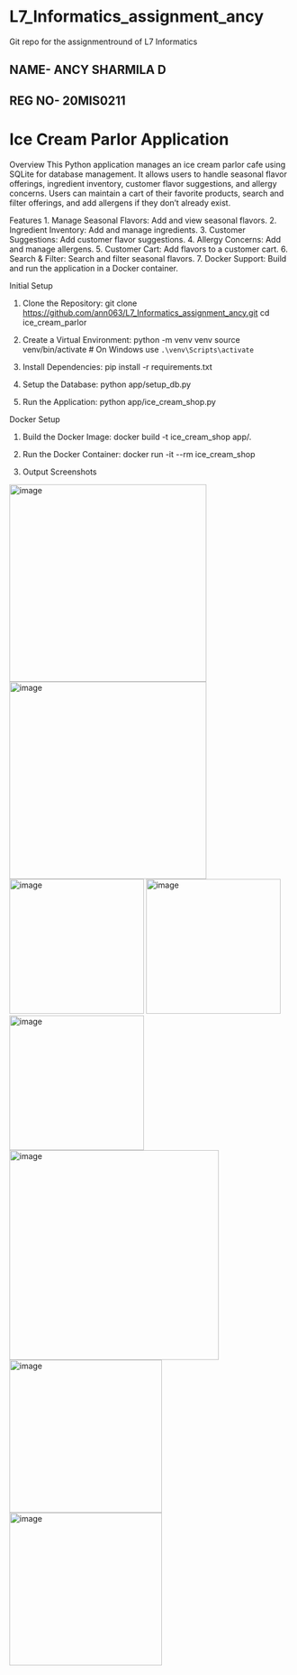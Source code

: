 # L7_Informatics_assignment_ancy
Git repo for the assignmentround of L7 Informatics

## NAME- ANCY SHARMILA D
## REG NO- 20MIS0211

# Ice Cream Parlor Application


Overview
This Python application manages an ice cream parlor cafe using SQLite for database management. It allows users to handle seasonal flavor offerings, ingredient inventory, customer flavor suggestions, and allergy concerns. Users can maintain a cart of their favorite products, search and filter offerings, and add allergens if they don’t already exist.

Features
	1.	Manage Seasonal Flavors: Add and view seasonal flavors.
	2.	Ingredient Inventory: Add and manage ingredients.
	3.	Customer Suggestions: Add customer flavor suggestions.
	4.	Allergy Concerns: Add and manage allergens.
	5.	Customer Cart: Add flavors to a customer cart.
	6.	Search & Filter: Search and filter seasonal flavors.
	7.	Docker Support: Build and run the application in a Docker container.

Initial Setup
1.	Clone the Repository:
git clone <https://github.com/ann063/L7_Informatics_assignment_ancy.git>
cd ice_cream_parlor

2.	Create a Virtual Environment:
python -m venv venv
source venv/bin/activate  # On Windows use `.\venv\Scripts\activate`

3.	Install Dependencies:
pip install -r requirements.txt

4.	Setup the Database:
python app/setup_db.py

5.	Run the Application:
python app/ice_cream_shop.py

Docker Setup
1.	Build the Docker Image:
docker build -t ice_cream_shop app/.

2.	Run the Docker Container:
docker run -it --rm ice_cream_shop


4. Output Screenshots
<img width="350" alt="image" src="https://github.com/ann063/L7_Informatics_assignment_ancy/assets/116182515/1ab66260-3dfb-41ab-a4f7-e7ef9f0a64d7">
<img width="350" alt="image" src="https://github.com/ann063/L7_Informatics_assignment_ancy/assets/116182515/a48e13e8-6121-4878-916d-57f6d1d05ca1">
<img width="239" alt="image" src="https://github.com/ann063/L7_Informatics_assignment_ancy/assets/116182515/d5c800be-d2cc-4161-bd51-d10c7c488c73">
<img width="239" alt="image" src="https://github.com/ann063/L7_Informatics_assignment_ancy/assets/116182515/56948a2e-a83a-43e2-b3ce-0405b046f5cd">
<img width="239" alt="image" src="https://github.com/ann063/L7_Informatics_assignment_ancy/assets/116182515/4c23567e-d278-44cb-93b0-0c99b49ec060">
<img width="372" alt="image" src="https://github.com/ann063/L7_Informatics_assignment_ancy/assets/116182515/44f485d5-3808-47b5-a167-e0d25a139872">
<img width="271" alt="image" src="https://github.com/ann063/L7_Informatics_assignment_ancy/assets/116182515/4dfc03ba-d5ae-459b-bbf0-f91a8454b7c7">
<img width="271" alt="image" src="https://github.com/ann063/L7_Informatics_assignment_ancy/assets/116182515/857183c8-3062-4e7d-a4f5-7cf3aec4a0bc">








